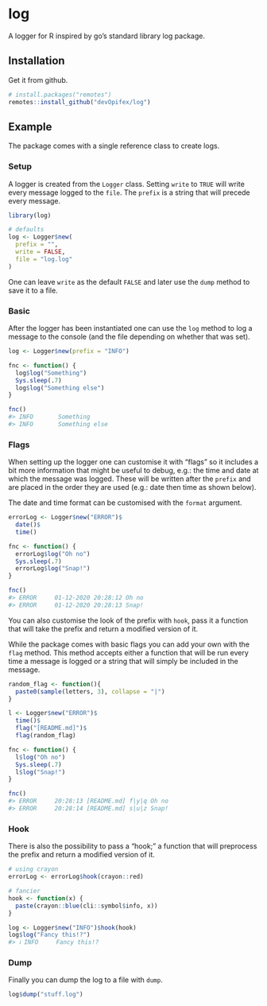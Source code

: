 
<!-- README.md is generated from README.Rmd. Please edit that file -->

<!-- badges: start -->

<!-- badges: end -->

# log

A logger for R inspired by go’s standard library log package.

## Installation

Get it from github.

``` r
# install.packages("remotes")
remotes::install_github("devOpifex/log")
```

## Example

The package comes with a single reference class to create logs.

### Setup

A logger is created from the `Logger` class. Setting `write` to `TRUE`
will write every message logged to the `file`. The `prefix` is a string
that will precede every message.

``` r
library(log)

# defaults
log <- Logger$new(
  prefix = "",
  write = FALSE,
  file = "log.log"
)
```

One can leave `write` as the default `FALSE` and later use the `dump`
method to save it to a file.

### Basic

After the logger has been instantiated one can use the `log` method to
log a message to the console (and the file depending on whether that was
set).

``` r
log <- Logger$new(prefix = "INFO")

fnc <- function() {
  log$log("Something")
  Sys.sleep(.7)
  log$log("Something else")
}

fnc()
#> INFO       Something 
#> INFO       Something else
```

### Flags

When setting up the logger one can customise it with “flags” so it
includes a bit more information that might be useful to debug, e.g.: the
time and date at which the message was logged. These will be written
after the `prefix` and are placed in the order they are used (e.g.: date
then time as shown below).

The date and time format can be customised with the `format` argument.

``` r
errorLog <- Logger$new("ERROR")$
  date()$
  time()

fnc <- function() {
  errorLog$log("Oh no")
  Sys.sleep(.7)
  errorLog$log("Snap!")
}

fnc()
#> ERROR     01-12-2020 20:28:12 Oh no 
#> ERROR     01-12-2020 20:28:13 Snap!
```

You can also customise the look of the prefix with `hook`, pass it a
function that will take the prefix and return a modified version of it.

While the package comes with basic flags you can add your own with the
`flag` method. This method accepts either a function that will be run
every time a message is logged or a string that will simply be included
in the message.

``` r
random_flag <- function(){
  paste0(sample(letters, 3), collapse = "|")
}

l <- Logger$new("ERROR")$
  time()$
  flag("[README.md]")$
  flag(random_flag)

fnc <- function() {
  l$log("Oh no")
  Sys.sleep(.7)
  l$log("Snap!")
}

fnc()
#> ERROR     20:28:13 [README.md] f|y|q Oh no 
#> ERROR     20:28:14 [README.md] s|u|z Snap!
```

### Hook

There is also the possibility to pass a “hook;” a function that will
preprocess the prefix and return a modified version of it.

``` r
# using crayon
errorLog <- errorLog$hook(crayon::red)

# fancier
hook <- function(x) {
  paste(crayon::blue(cli::symbol$info, x))
}

log <- Logger$new("INFO")$hook(hook)
log$log("Fancy this!?")
#> ℹ INFO     Fancy this!?
```

### Dump

Finally you can dump the log to a file with `dump`.

``` r
log$dump("stuff.log")
```
